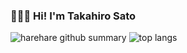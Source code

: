 ### 👨‍💻👋 Hi! I'm Takahiro Sato

![harehare github summary](https://github-profile-summary-cards.vercel.app/api/cards/profile-details?username=harehare&theme=tokyonight)
![top langs](https://github-readme-stats.vercel.app/api/top-langs/?username=harehare&layout=compact&hide=html&hide_title=true&hide_border=true&title_color=fff&icon_color=79ff97&text_color=9f9f9f&bg_color=151515)

